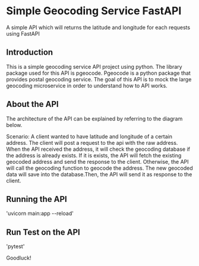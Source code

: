 # Simple Geocoding Service FastAPI
A simple API which will returns the latitude and longitude for each requests using FastAPI

## Introduction
This is a simple geocoding service API project using python. The library package used for this API is pgeocode. Pgeocode is a python package that provides postal geocoding service. The goal of this API is to mock the large geocoding microservice in order to understand how to API works.

## About the API
The architecture of the API can be explained by referring to the diagram below.


Scenario:
A client wanted to have latitude and longitude of a certain address. The client will post a request to the api with the raw address. When the API received the address, it will check the geocoding database if the address is already exists. If it is exists, the API will fetch the existing geocoded address and send the response to the client. Otherwise, the API will call the geocoding function to geocode the address. The new geocoded data will save into the database.Then, the API will send it as response to the client. 

## Running the API
'uvicorn main:app --reload'

## Run Test on the API
'pytest'

Goodluck!
